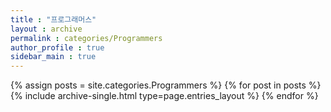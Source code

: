```yaml
---
title : "프로그래머스"
layout : archive
permalink : categories/Programmers
author_profile : true
sidebar_main : true
---
```


{% assign posts = site.categories.Programmers %}
{% for post in posts %} {% include archive-single.html type=page.entries_layout %} {% endfor %}